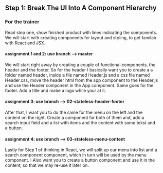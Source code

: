 ## Step 1: Break The UI Into A Component Hierarchy

### For the trainer
Read step one, show finished product with lines indicating the components. We will start with creating components for layout and styling, to get familair with React and JSX.

#### assignment ~~1~~ and 2: use branch --> master
We will start right away by creating a couple of functional components, the header and the footer. So for the header I basically want you to create a a folder named header, inside a file named Header.js and a css file named Header.css, move the header html from the app component to the Header.js and use the Header component in the App component. Same goes for the footer. Add a title and mabe a logo while your at it.

#### assignment 3: use branch --> 02-stateless-header-footer
After that, I want you to do the same for the menu on the left and the content on the right. Create a component for both of them and, add a search input field and a list with items and the content with some tekst and a button.

#### assignment 4: use branch --> 03-stateless-menu-content
Lastly for Step 1 of thinking in React, we will split up our menu into list and a search component component, which in turn will be used by the menu component. I Also want you to create a button component and use it in the content, so that we may re-use it later on.


